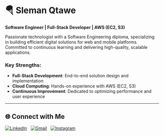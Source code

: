 # 🪂 Sleman Qtawe

**Software Engineer | Full-Stack Developer | AWS (EC2, S3)**  

Passionate technologist with a Software Engineering diploma, specializing in building efficient digital solutions for web and mobile platforms. Committed to continuous learning and delivering high-quality, scalable applications.  

### Key Strengths:  
- **Full-Stack Development**: End-to-end solution design and implementation  
- **Cloud Computing**: Hands-on experience with AWS (EC2, S3)  
- **Continuous Improvement**: Dedicated to optimizing performance and user experience
---

## 🌐 **Connect with Me**  
[![LinkedIn](https://img.shields.io/badge/LinkedIn-0077B5?style=for-the-badge&logo=linkedin&logoColor=white)](http://linkedin.com/in/sleman-q-24065336a) &nbsp; [![Gmail](https://img.shields.io/badge/Gmail-D14836?style=for-the-badge&logo=gmail&logoColor=white)](mailto:slemanqtawe0@gmail.com) &nbsp; [![Instagram](https://img.shields.io/badge/Instagram-E4405F?style=for-the-badge&logo=instagram&logoColor=white)](https://www.instagram.com/sleman_8e/) &nbsp; 

<!-- ---->
[website]: https://fkcodes.com
[youtube]: https://youtube.com/fknight
